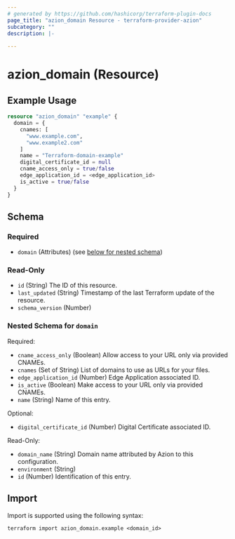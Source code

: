 ```yaml
---
# generated by https://github.com/hashicorp/terraform-plugin-docs
page_title: "azion_domain Resource - terraform-provider-azion"
subcategory: ""
description: |-
  
---
```


# azion_domain (Resource)



## Example Usage

```terraform
resource "azion_domain" "example" {
  domain = {
    cnames: [
      "www.example.com",
      "www.example2.com"
    ]
    name = "Terraform-domain-example"
    digital_certificate_id = null
    cname_access_only = true/false
    edge_application_id = <edge_application_id>
    is_active = true/false
  }
}
```

<!-- schema generated by tfplugindocs -->
## Schema

### Required

- `domain` (Attributes) (see [below for nested schema](#nestedatt--domain))

### Read-Only

- `id` (String) The ID of this resource.
- `last_updated` (String) Timestamp of the last Terraform update of the resource.
- `schema_version` (Number)

<a id="nestedatt--domain"></a>
### Nested Schema for `domain`

Required:

- `cname_access_only` (Boolean) Allow access to your URL only via provided CNAMEs.
- `cnames` (Set of String) List of domains to use as URLs for your files.
- `edge_application_id` (Number) Edge Application associated ID.
- `is_active` (Boolean) Make access to your URL only via provided CNAMEs.
- `name` (String) Name of this entry.

Optional:

- `digital_certificate_id` (Number) Digital Certificate associated ID.

Read-Only:

- `domain_name` (String) Domain name attributed by Azion to this configuration.
- `environment` (String)
- `id` (Number) Identification of this entry.

## Import

Import is supported using the following syntax:

```shell
terraform import azion_domain.example <domain_id>
```
